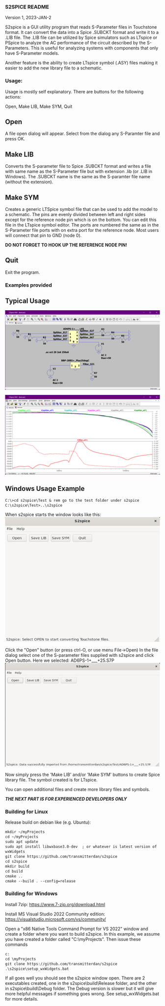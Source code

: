 ### S2SPICE README

Version 1, 2023-JAN-2

S2spice is a GUI utility program that reads S-Parameter files in Touchstone format. It can convert the data into a Spice .SUBCKT format and write it to a .LIB file. The .LIB file can be utilized by Spice simulators such as LTspice or PSpice to analyze the AC performance of the circuit described by the S-Parameters.  This is useful for analyzing systems with components that only have S-Parameter models.

Another feature is the ability to create LTspice symbol (.ASY) files making it easier to add the new library file to a schematic.

### Usage:

Usage is mostly self explanatory.  There are buttons for the following actions:

Open, Make LIB, Make SYM, Quit

## Open

A file open dialog will appear. Select from the dialog any S-Paramter file and press OK.

## Make LIB

Converts the S-parameter file to Spice .SUBCKT format and writes a file with same name as the S-Parameter file but with extension .lib (or .LIB in Windows).  The .SUBCKT name is the same as the S-paramter file name (without the extension).

## Make SYM

Creates a generic LTSpice symbol file that can be used to add the model to a schematic. The pins are evenly divided between left and right sides except for the reference node pin which is on the bottom. You can edit this file in the LTspice symbol editor. The ports are numbered the same as in the S-Parameter file ports with on extra port for the reference node.  Most users will connect that pin to GND (node 0).

__DO NOT FORGET TO HOOK UP THE REFERENCE NODE PIN!__

## Quit

Exit the program.

### Examples provided

## Typical Usage

![LTspice schematic](Test/Screenshot%205.png)

![LTspice schematic](Test/Screenshot%206.png)

## Windows Usage Example 
```
C:\>cd s2spice\Test & rem go to the test folder under s2spice
C:\s2spice\Test>..\s2spice
```
When s2spice starts the window looks like this:
![Screenshot 1](Test/Screenshot%201.png)

Click the "Open" button (or press ctrl-O, or use menu File->Open)
In the file dialog select one of the S-parameter files supplied with s2spice and click Open button.  Here we selected: AD6PS-1+___+25.S7P 
![Screenshot 2](Test/Screenshot%202.png)

Now simply press the 'Make LIB' and/or 'Make SYM' buttons to create Spice library file.  The symbol created is for LTspice.

You can open additional files and create more library files and symbols.

___THE NEXT PART IS FOR EXPERIENCED DEVELOPERS ONLY___

### Building for Linux
Release build on debian like (e.g. Ubuntu):
```
mkdir ~/myProjects
cd ~/myProjects
sudo apt update
sudo apt install libwxbase3.0-dev  ; or whatever is latest version of wxWidgets
git clone https://github.com/transmitterdan/s2spice
cd s2spice
mkdir build
cd build
cmake ..
cmake --build . --config=release
```

### Building for Windows
Install 7zip: https://www.7-zip.org/download.html

Install MS Visual Studio 2022 Community edition: https://visualstudio.microsoft.com/vs/community/

Open a "x86 Native Tools Command Prompt for VS 2022" window and create a folder where you want to build s2spice.  In this example, we assume you have created a folder called "C:\myProjects". Then issue these commands
```
c:
cd \myProjects
git clone https://github.com/transmitterdan/s2spice
.\s2spice\setup_wxWidgets.bat
```
If all goes well you should see the s2spice window open.  There are 2 executables created, one in the s2spice\build\Release folder, and the other in s2spice\build\Debug folder.  The Debug version is slower but it will give more helpful messages if something goes wrong.  See setup_wxWidgets.bat for more details.
